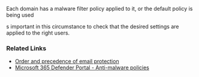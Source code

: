Each domain has a malware filter policy applied to it, or the default policy is being used

s important in this circumstance to check that the desired settings are applied to the right users.

### Related Links

* [Order and precedence of email protection](https://aka.ms/orca-atpp-docs-4) 
* [Microsoft 365 Defender Portal - Anti-malware policies](https://security.microsoft.com/antimalwarev2)
